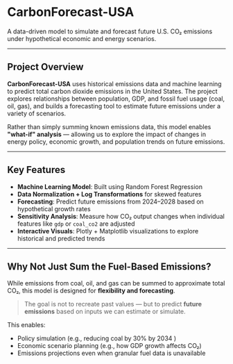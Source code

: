 # CarbonForecast-USA

A data-driven model to simulate and forecast future U.S. CO₂ emissions under hypothetical economic and energy scenarios.

---

## Project Overview

**CarbonForecast-USA** uses historical emissions data and machine learning to predict total carbon dioxide emissions in the United States. The project explores relationships between population, GDP, and fossil fuel usage (coal, oil, gas), and builds a forecasting tool to estimate future emissions under a variety of scenarios.

Rather than simply summing known emissions data, this model enables **"what-if" analysis** — allowing us to explore the impact of changes in energy policy, economic growth, and population trends on future emissions.

---

## Key Features

- **Machine Learning Model**: Built using Random Forest Regression
- **Data Normalization + Log Transformations** for skewed features
- **Forecasting**: Predict future emissions from 2024–2028 based on hypothetical growth rates
- **Sensitivity Analysis**: Measure how CO₂ output changes when individual features like `gdp` or `coal_co2` are adjusted
- **Interactive Visuals**: Plotly + Matplotlib visualizations to explore historical and predicted trends

---

## Why Not Just Sum the Fuel-Based Emissions?

While emissions from coal, oil, and gas can be summed to approximate total CO₂, this model is designed for **flexibility and forecasting**.

> The goal is not to recreate past values — but to predict **future emissions** based on inputs we can estimate or simulate.

This enables:
- Policy simulation (e.g., reducing coal by 30% by 2034
)
- Economic scenario planning (e.g., how GDP growth affects CO₂)
- Emissions projections even when granular fuel data is unavailable

